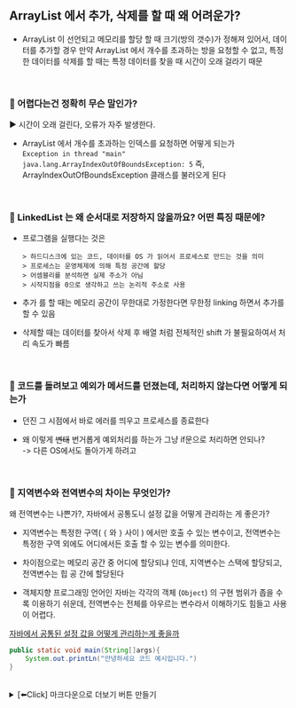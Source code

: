 ## ArrayList 에서 추가, 삭제를 할 때 왜 어려운가?
- ArrayList 이 선언되고 메모리를 할당 할 때 크기(방의 갯수)가 정해져 있어서, 데이터를 추가할 경우 만약 ArrayList 에서 개수를 초과하는 방을 요청할 수 없고, 특정한 데이터를 삭제를 할 때는 특정 데이터를 찾을 때 시간이 오래 걸라기 때문

<br>

### 📌 어렵다는건 정확히 무슨 말인가? 
▶️ 시간이 오래 걸린다, 오류가 자주 발생한다.

* ArrayList 에서 개수를 초과하는 인덱스를 요청하면 어떻게 되는가 <br>
  `Exception in thread "main" java.lang.ArrayIndexOutOfBoundsException: 5`
  즉, ArrayIndexOutOfBoundsException 클래스를 불러오게 된다

<br>




### 📌 LinkedList 는 왜 순서대로 저장하지 않을까요? 어떤 특징 때문에?
- 프로그램을 실행다는 것은 
    ```
    > 하드디스크에 있는 코드, 데이터를 OS 가 읽어서 프로세스로 만드는 것을 의미 
    > 프로세스는 운영체제에 의해 특정 공간에 할당 
    > 어셈블리를 분석하면 실제 주소가 아님 
    > 시작지점을 0으로 생각하고 쓰는 논리적 주소로 사용
    ```
	
- 추가 를 할 때는 메모리 공간이 무한대로 가정한다면 무한정 linking 하면서 추가를 할 수 있음   

- 삭제할 때는 데이터를 찾아서 삭제 후 배열 처럼 전체적인 shift 가 불필요하여서 처리 속도가		빠름

<br>

### 📌 코드를 돌려보고 예외가 메서드를 던졌는데, 처리하지 않는다면 어떻게 되는가
- 던진 그 시점에서 바로 에러를 띄우고 프로세스를 종료한다

- 왜 이렇게 ~~변태~~ 번거롭게 예외처리를 하는가 그냥 if문으로 처리하면 안되나? <br>
  -> 다른 OS에서도 돌아가게 하려고

<br>

### 📌 지역변수와 전역변수의 차이는 무엇인가?
왜 전역변수는 나쁜가?, 자바에서 공통도니 설정 값을 어떻게 관리하는 게 좋은가?
   
   * 지역변수는 특정한 구역( `{` 와 `}` 사이 ) 에서만 호출 수 있는 변수이고, 전역변수는 특정한 구역 외에도 어디에서든 호출 할 수 있는 변수를 의미한다.
     
   * 차이점으로는 메모리 공간 중 어디에 할당되냐 인데, 지역변수는 스택에 할당되고, 전역변수는 힙 공      간에 할당된다	
     
   * 객체지향 프로그래밍 언어인 자바는 각각의 객체 (`Object`) 의 구현 범위가 좁을 수록 이용하기 쉬운데, 전역변수는 전체를 아우르는 변수라서 이해하기도 힘들고 사용이 어렵다.
   
   [자바에서 공통된 설정 값을 어떻게 관리하는게 좋을까](https://codingcoding.tistory.com/361)
    
```java
public static void main(String[]args){
    System.out.printLn("안녕하세요 코드 예시입니다.")        
}
```
    
<br>

<details markdown="1">
<summary> [⬅️Click] 마크다운으로 더보기 버튼 만들기 </summary>

- 이렇게 하면 됩니다
```java
class initTest {
    static int a = 1; // 1
    int b = 2; // 2

    static {
        a = 3;
    } // 3 static 생성자 블록

    {
        b = 4;
    } // 4 생성자 블록

    public initTest() { // 4 생성자
        b = 5;
    }
}
```
</details>
